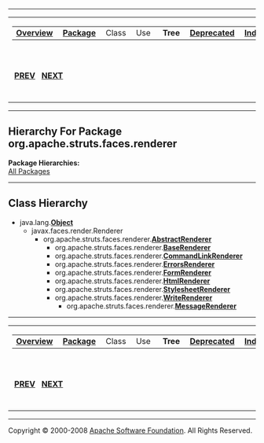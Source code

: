 ------------------------------------------------------------------------

<span id="navbar_top"></span> [](#skip-navbar_top "Skip navigation links")

<table>
<colgroup>
<col width="50%" />
<col width="50%" />
</colgroup>
<tbody>
<tr class="odd">
<td align="left"><span id="navbar_top_firstrow"></span>
<table>
<tbody>
<tr class="odd">
<td align="left"><a href="../../../../../overview-summary.html.md"><strong>Overview</strong></a> </td>
<td align="left"><a href="package-summary.html.md"><strong>Package</strong></a> </td>
<td align="left">Class </td>
<td align="left">Use </td>
<td align="left"> <strong>Tree</strong> </td>
<td align="left"><a href="../../../../../deprecated-list.html.md"><strong>Deprecated</strong></a> </td>
<td align="left"><a href="../../../../../index-all.html.md"><strong>Index</strong></a> </td>
<td align="left"><a href="../../../../../help-doc.html.md"><strong>Help</strong></a> </td>
</tr>
</tbody>
</table></td>
<td align="left"></td>
</tr>
<tr class="even">
<td align="left"> <a href="../../../../../org/apache/struts/faces/component/package-tree.html.md"><strong>PREV</strong></a>   <a href="../../../../../org/apache/struts/faces/taglib/package-tree.html"><strong>NEXT</strong></a></td>
<td align="left"><a href="../../../../../index.html.md?org/apache/struts/faces/renderer/package-tree.html"><strong>FRAMES</strong></a>    <a href="package-tree.html"><strong>NO FRAMES</strong></a>    
<a href="../../../../../allclasses-noframe.html.md"><strong>All Classes</strong></a></td>
</tr>
</tbody>
</table>

<span id="skip-navbar_top"></span>

------------------------------------------------------------------------

Hierarchy For Package org.apache.struts.faces.renderer
------------------------------------------------------

**Package Hierarchies:**  
[All Packages](../../../../../overview-tree.html.md)

------------------------------------------------------------------------

Class Hierarchy
---------------

-   java.lang.[**Object**](http://java.sun.com/j2se/1.4.2/docs/api/java/lang/Object.html.md?is-external=true "class or interface in java.lang")
    -   javax.faces.render.Renderer
        -   org.apache.struts.faces.renderer.[**AbstractRenderer**](../../../../../org/apache/struts/faces/renderer/AbstractRenderer.html.md "class in org.apache.struts.faces.renderer")
            -   org.apache.struts.faces.renderer.[**BaseRenderer**](../../../../../org/apache/struts/faces/renderer/BaseRenderer.html.md "class in org.apache.struts.faces.renderer")
            -   org.apache.struts.faces.renderer.[**CommandLinkRenderer**](../../../../../org/apache/struts/faces/renderer/CommandLinkRenderer.html.md "class in org.apache.struts.faces.renderer")
            -   org.apache.struts.faces.renderer.[**ErrorsRenderer**](../../../../../org/apache/struts/faces/renderer/ErrorsRenderer.html.md "class in org.apache.struts.faces.renderer")
            -   org.apache.struts.faces.renderer.[**FormRenderer**](../../../../../org/apache/struts/faces/renderer/FormRenderer.html.md "class in org.apache.struts.faces.renderer")
            -   org.apache.struts.faces.renderer.[**HtmlRenderer**](../../../../../org/apache/struts/faces/renderer/HtmlRenderer.html.md "class in org.apache.struts.faces.renderer")
            -   org.apache.struts.faces.renderer.[**StylesheetRenderer**](../../../../../org/apache/struts/faces/renderer/StylesheetRenderer.html.md "class in org.apache.struts.faces.renderer")
            -   org.apache.struts.faces.renderer.[**WriteRenderer**](../../../../../org/apache/struts/faces/renderer/WriteRenderer.html.md "class in org.apache.struts.faces.renderer")
                -   org.apache.struts.faces.renderer.[**MessageRenderer**](../../../../../org/apache/struts/faces/renderer/MessageRenderer.html.md "class in org.apache.struts.faces.renderer")

------------------------------------------------------------------------

<span id="navbar_bottom"></span> [](#skip-navbar_bottom "Skip navigation links")

<table>
<colgroup>
<col width="50%" />
<col width="50%" />
</colgroup>
<tbody>
<tr class="odd">
<td align="left"><span id="navbar_bottom_firstrow"></span>
<table>
<tbody>
<tr class="odd">
<td align="left"><a href="../../../../../overview-summary.html.md"><strong>Overview</strong></a> </td>
<td align="left"><a href="package-summary.html.md"><strong>Package</strong></a> </td>
<td align="left">Class </td>
<td align="left">Use </td>
<td align="left"> <strong>Tree</strong> </td>
<td align="left"><a href="../../../../../deprecated-list.html.md"><strong>Deprecated</strong></a> </td>
<td align="left"><a href="../../../../../index-all.html.md"><strong>Index</strong></a> </td>
<td align="left"><a href="../../../../../help-doc.html.md"><strong>Help</strong></a> </td>
</tr>
</tbody>
</table></td>
<td align="left"></td>
</tr>
<tr class="even">
<td align="left"> <a href="../../../../../org/apache/struts/faces/component/package-tree.html.md"><strong>PREV</strong></a>   <a href="../../../../../org/apache/struts/faces/taglib/package-tree.html"><strong>NEXT</strong></a></td>
<td align="left"><a href="../../../../../index.html.md?org/apache/struts/faces/renderer/package-tree.html"><strong>FRAMES</strong></a>    <a href="package-tree.html"><strong>NO FRAMES</strong></a>    
<a href="../../../../../allclasses-noframe.html.md"><strong>All Classes</strong></a></td>
</tr>
</tbody>
</table>

<span id="skip-navbar_bottom"></span>

------------------------------------------------------------------------

Copyright © 2000-2008 [Apache Software Foundation](http://www.apache.org/). All Rights Reserved.
